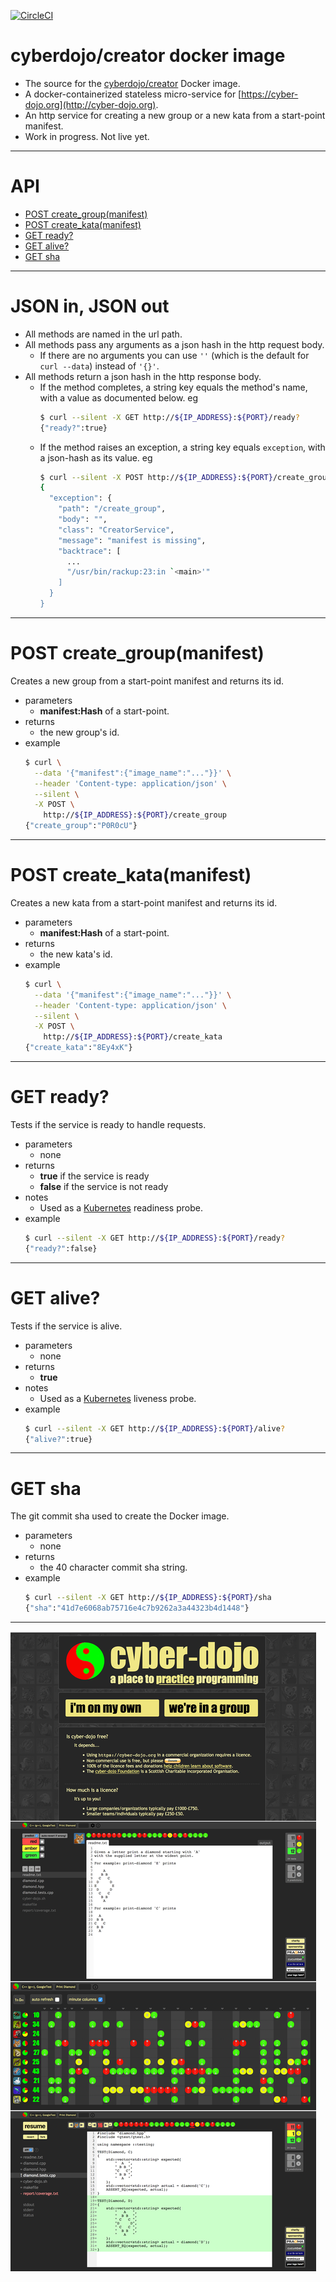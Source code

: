 [![CircleCI](https://circleci.com/gh/cyber-dojo/creator.svg?style=svg)](https://circleci.com/gh/cyber-dojo/creator)

# cyberdojo/creator docker image

- The source for the [cyberdojo/creator](https://hub.docker.com/r/cyberdojo/creator/tags) Docker image.
- A docker-containerized stateless micro-service for [https://cyber-dojo.org](http://cyber-dojo.org).
- An http service for creating a new group or a new kata from a start-point manifest.
- Work in progress. Not live yet.

- - - -
# API
  * [POST create_group(manifest)](docs/api.md#post-create_groupmanifest)
  * [POST create_kata(manifest)](#post-createkatamanifest)
  * [GET ready?](#get-ready)
  * [GET alive?](#get-alive)  
  * [GET sha](#get-sha)

- - - -
# JSON in, JSON out
  * All methods are named in the url path.
  * All methods pass any arguments as a json hash in the http request body.
    * If there are no arguments you can use ```''``` (which is the default
      for ```curl --data```) instead of ```'{}'```.
  * All methods return a json hash in the http response body.
    * If the method completes, a string key equals the method's name, with
      a value as documented below. eg
      ```bash
      $ curl --silent -X GET http://${IP_ADDRESS}:${PORT}/ready?
      {"ready?":true}
      ```
    * If the method raises an exception, a string key equals ```exception```, with
      a json-hash as its value. eg
      ```bash
      $ curl --silent -X POST http://${IP_ADDRESS}:${PORT}/create_group | jq      
      {
        "exception": {
          "path": "/create_group",
          "body": "",
          "class": "CreatorService",
          "message": "manifest is missing",
          "backtrace": [
            ...
            "/usr/bin/rackup:23:in `<main>'"
          ]
        }
      }
      ```

- - - -
# POST create_group(manifest)
Creates a new group from a start-point manifest and returns its id.
- parameters
  * **manifest:Hash** of a start-point.
- returns
  * the new group's id.
- example
  ```bash
  $ curl \
    --data '{"manifest":{"image_name":"..."}}' \
    --header 'Content-type: application/json' \
    --silent \
    -X POST \
      http://${IP_ADDRESS}:${PORT}/create_group
  {"create_group":"P0R0cU"}
  ```

- - - -
# POST create_kata(manifest)
Creates a new kata from a start-point manifest and returns its id.
- parameters
  * **manifest:Hash** of a start-point.
- returns
  * the new kata's id.
- example
  ```bash
  $ curl \
    --data '{"manifest":{"image_name":"..."}}' \
    --header 'Content-type: application/json' \
    --silent \
    -X POST \
      http://${IP_ADDRESS}:${PORT}/create_kata
  {"create_kata":"8Ey4xK"}
  ```

- - - -
# GET ready?
Tests if the service is ready to handle requests.
- parameters
  * none
- returns
  * **true** if the service is ready
  * **false** if the service is not ready
- notes
  * Used as a [Kubernetes](https://kubernetes.io/) readiness probe.
- example
  ```bash     
  $ curl --silent -X GET http://${IP_ADDRESS}:${PORT}/ready?
  {"ready?":false}
  ```

- - - -
# GET alive?
Tests if the service is alive.  
- parameters
  * none
- returns
  * **true**
- notes
  * Used as a [Kubernetes](https://kubernetes.io/) liveness probe.  
- example
  ```bash     
  $ curl --silent -X GET http://${IP_ADDRESS}:${PORT}/alive?
  {"alive?":true}
  ```

- - - -
# GET sha
The git commit sha used to create the Docker image.
- parameters
  * none
- returns
  * the 40 character commit sha string.
- example
  ```bash     
  $ curl --silent -X GET http://${IP_ADDRESS}:${PORT}/sha
  {"sha":"41d7e6068ab75716e4c7b9262a3a44323b4d1448"}
  ```

- - - -
![cyber-dojo.org home page](https://github.com/cyber-dojo/cyber-dojo/blob/master/shared/home_page_snapshot.png)
